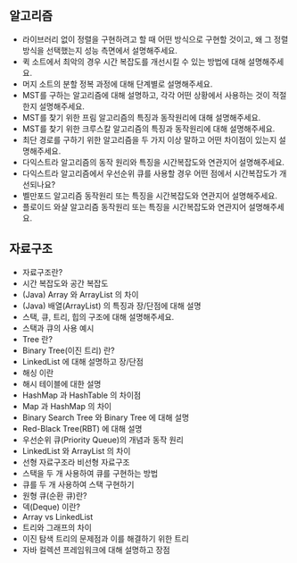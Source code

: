 ## 알고리즘

- 라이브러리 없이 정렬을 구현하려고 할 때 어떤 방식으로 구현할 것이고, 왜 그 정렬 방식을 선택했는지 성능 측면에서 설명해주세요.
- 퀵 소트에서 최악의 경우 시간 복잡도를 개선시킬 수 있는 방법에 대해 설명해주세요. 
- 머지 소트의 분할 정복 과정에 대해 단계별로 설명해주세요. 
- MST를 구하는 알고리즘에 대해 설명하고, 각각 어떤 상황에서 사용하는 것이 적절한지 설명해주세요.
- MST를 찾기 위한 프림 알고리즘의 특징과 동작원리에 대해 설명해주세요. 
- MST를 찾기 위한 크루스칼 알고리즘의 특징과 동작원리에 대해 설명해주세요.
- 최단 경로를 구하기 위한 알고리즘을 두 가지 이상 말하고 어떤 차이점이 있는지 설명해주세요.
- 다익스트라 알고리즘의 동작 원리와 특징을 시간복잡도와 연관지어 설명해주세요.
- 다익스트라 알고리즘에서 우선순위 큐를 사용할 경우 어떤 점에서 시간복잡도가 개선되나요?
- 벨만포드 알고리즘 동작원리 또는 특징을 시간복잡도와 연관지어 설명해주세요.
- 플로이드 와샬 알고리즘 동작원리 또는 특징을 시간복잡도와 연관지어 설명해주세요.

## 자료구조

- 자료구조란?
- 시간 복잡도와 공간 복잡도
- (Java) Array 와 ArrayList 의 차이
- (Java) 배열(ArrayList) 의 특징과 장/단점에 대해 설명
- 스택, 큐, 트리, 힙의 구조에 대해 설명해주세요.
- 스택과 큐의 사용 예시
- Tree 란?
- Binary Tree(이진 트리) 란?
- LinkedList 에 대해 설명하고 장/단점
- 해싱 이란 
- 해시 테이블에 대한 설명
- HashMap 과 HashTable 의 차이점
- Map 과 HashMap 의 차이
- Binary Search Tree 와 Binary Tree 에 대해 설명
- Red-Black Tree(RBT) 에 대해 설명
- 우선순위 큐(Priority Queue)의 개념과 동작 원리
- LinkedList 와 ArrayList 의 차이
- 선형 자료구조라 비선형 자료구조
- 스택을 두 개 사용하여 큐를 구현하는 방법
- 큐를 두 개 사용하여 스택 구현하기
- 원형 큐(순환 큐)란?
- 덱(Deque) 이란? 
- Array vs LinkedList
- 트리와 그래프의 차이 
- 이진 탐색 트리의 문제점과 이를 해결하기 위한 트리
- 자바 컬렉션 프레임워크에 대해 설명하고 장점 